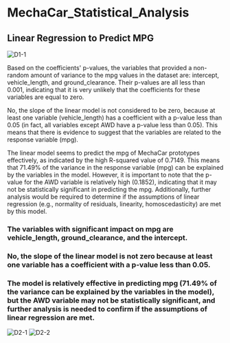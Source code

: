 # MechaCar_Statistical_Analysis

## Linear Regression to Predict MPG

![D1-1](https://user-images.githubusercontent.com/118647523/229681764-d39a2d66-55b1-4e1e-b102-7aeb256a706e.png)

Based on the coefficients' p-values, the variables that provided a non-random amount of variance to the mpg values in the dataset are: intercept, vehicle_length, and ground_clearance. Their p-values are all less than 0.001, indicating that it is very unlikely that the coefficients for these variables are equal to zero.

No, the slope of the linear model is not considered to be zero, because at least one variable (vehicle_length) has a coefficient with a p-value less than 0.05 (in fact, all variables except AWD have a p-value less than 0.05). This means that there is evidence to suggest that the variables are related to the response variable (mpg).

The linear model seems to predict the mpg of MechaCar prototypes effectively, as indicated by the high R-squared value of 0.7149. This means that 71.49% of the variance in the response variable (mpg) can be explained by the variables in the model. However, it is important to note that the p-value for the AWD variable is relatively high (0.1852), indicating that it may not be statistically significant in predicting the mpg. Additionally, further analysis would be required to determine if the assumptions of linear regression (e.g., normality of residuals, linearity, homoscedasticity) are met by this model.


### The variables with significant impact on mpg are vehicle_length, ground_clearance, and the intercept.

### No, the slope of the linear model is not zero because at least one variable has a coefficient with a p-value less than 0.05.

### The model is relatively effective in predicting mpg (71.49% of the variance can be explained by the variables in the model), but the AWD variable may not be statistically significant, and further analysis is needed to confirm if the assumptions of linear regression are met.

![D2-1](https://user-images.githubusercontent.com/118647523/229682934-83c934da-c76b-43c5-ac05-69ae4227580e.png)
![D2-2](https://user-images.githubusercontent.com/118647523/229682941-d556b421-ea61-4984-bfb6-0460dca070fb.png)
